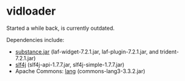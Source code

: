 <h1>vidloader</h1>

<p>Started a while back, is currently outdated.</p>

<p>Dependencies include:</p>
<ul>
    <li><a href="https://www.versioneye.com/java/com.github.insubstantial:substance/7.2.1">substance.jar</a>
        (laf-widget-7.2.1.jar, laf-plugin-7.2.1.jar, and trident-7.2.1.jar)</li>
    <li><a href="http://www.slf4j.org">slf4j</a> (slf4j-api-1.7.7.jar, slf4j-simple-1.7.7.jar)</li>
    <li>Apache Commons: <a href="http://commons.apache.org/proper/commons-lang/">lang</a> (commons-lang3-3.3.2.jar)</li>
</ul>